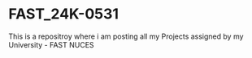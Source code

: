 # FAST_24K-0531
This is a repositroy where i am posting all my Projects assigned by my University - FAST NUCES
